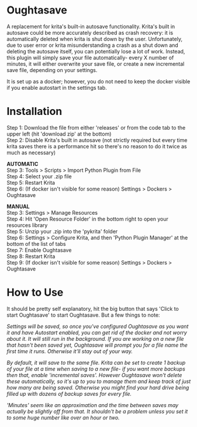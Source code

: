 # Oughtasave
A replacement for krita's built-in autosave functionality. Krita's built in autosave could be more accurately described as crash recovery: it is automatically deleted when krita is shut down by the user. Unfortunately, due to user error or krita misunderstanding a crash as a shut down and deleting the autosave itself, you can potentially lose a lot of work. Instead, this plugin will simply save your file automatically- every X number of minutes, it will either overwrite your save file, or create a new incremental save file, depending on your settings.  

It is set up as a docker; however, you do not need to keep the docker visible if you enable autostart in the settings tab.  

# Installation
Step 1: Download the file from either 'releases' or from the code tab to the upper left (hit 'download zip' at the bottom)   
Step 2: Disable Krita's built in autosave (not strictly required but every time krita saves there is a performance hit so there's no reason to do it twice as much as necessary)  
  
  **AUTOMATIC**  
Step 3: Tools > Scripts > Import Python Plugin from File  
Step 4: Select your .zip file  
Step 5: Restart Krita  
Step 6: (If docker isn't visible for some reason) Settings > Dockers > Oughtasave  
  
  **MANUAL**    
Step 3: Settings > Manage Resources  
Step 4: Hit 'Open Resource Folder' in the bottom right to open your resources library  
Step 5: Unzip your .zip into the 'pykrita' folder  
Step 6: Settings > Configure Krita, and then 'Python Plugin Manager' at the bottom of the list of tabs  
Step 7: Enable Oughtasave  
Step 8: Restart Krita  
Step 9: (If docker isn't visible for some reason) Settings > Dockers > Oughtasave  

  
# How to Use
It should be pretty self explanatory, hit the big button that says 'Click to start Oughtasave' to start Oughtasave. But a few things to note:  

_Settings will be saved, so once you've configured Oughtasave as you want it and have Autostart enabled, you can get rid of the docker and not worry about it. It will still run in the background. If you are working on a new file that hasn't been saved yet, Oughtasave will prompt you for a file name the first time it runs. Otherwise it'll stay out of your way._  

_By default, it will save to the same file. Krita can be set to create 1 backup of your file at a time when saving to a new file- if you want more backups then that, enable 'incremental saves'. However Oughtasave won't delete these automatically, so it's up to you to manage them and keep track of just how many are being saved. Otherwise you might find your hard drive being filled up with dozens of backup saves for every file._  

_'Minutes' seem like an approximation and the time between saves may actually be slightly off from that. It shouldn't be a problem unless you set it to some huge number like over an hour or two._  
